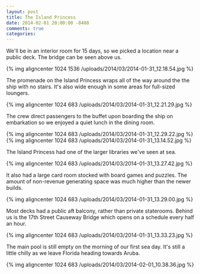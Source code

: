 ```yaml
---
layout: post
title: The Island Princess
date: 2014-02-01 20:00:00 -0400
comments: true
categories: 
---
```

We'll be in an interior room for 15 days, so we picked a location near a public deck. The bridge can be seen above us.

{% img aligncenter 1024 1536 /uploads/2014/03/2014-01-31_12.18.54.jpg %}

The promenade on the Island Princess wraps all of the way around the the ship with no stairs. It's also wide enough in some areas for full-sized loungers.

{% img aligncenter 1024 683 /uploads/2014/03/2014-01-31_12.21.29.jpg %}

The crew direct passengers to the buffet upon boarding the ship on embarkation so we enjoyed a quiet lunch in the dining room.

{% img aligncenter 1024 683 /uploads/2014/03/2014-01-31_12.29.22.jpg %}
{% img aligncenter 1024 683 /uploads/2014/03/2014-01-31_13.14.52.jpg %}

The Island Princess had one of the larger libraries we've seen at sea.

{% img aligncenter 1024 683 /uploads/2014/03/2014-01-31_13.27.42.jpg %}

It also had a large card room stocked with board games and puzzles. The amount of non-revenue generating space was much higher than the newer builds.

{% img aligncenter 1024 683 /uploads/2014/03/2014-01-31_13.29.00.jpg %}

Most decks had a public aft balcony, rather than private staterooms. Behind us is the 17th Street Causeway Bridge which opens on a schedule every half an hour.

{% img aligncenter 1024 683 /uploads/2014/03/2014-01-31_13.33.23.jpg %}

The main pool is still empty on the morning of our first sea day. It's still a little chilly as we leave Florida heading towards Aruba.

{% img aligncenter 1024 683 /uploads/2014/03/2014-02-01_10.38.36.jpg %}
